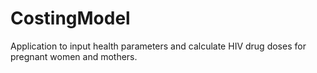 # CostingModel

Application to input health parameters and calculate HIV drug doses for pregnant women and mothers.
 
